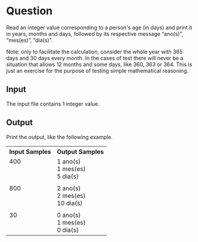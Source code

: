 # Question

Read an integer value corresponding to a person's age (in days) and print it in years, months and days, followed by its respective message “ano(s)”, “mes(es)”, “dia(s)”.

Note: only to facilitate the calculation, consider the whole year with 365 days and 30 days every month. In the cases of test there will never be a situation that allows 12 months and some days, like 360, 363 or 364. This is just an exercise for the purpose of testing simple mathematical reasoning.

## Input

The input file contains 1 integer value.

## Output

Print the output, like the following example.

<table>
<tr>
    <th>Input Samples</th>
    <th>Output Samples</th>
</tr>
<tr></tr>

<tr>
    <td>400<br /><br /><br /></td>
    <td>1 ano(s)<br />1 mes(es)<br />5 dia(s)</td>
</tr>
<tr></tr>
<tr>
    <td></td>
    <td></td>
</tr>
<tr></tr>

<tr>
    <td>800<br /><br /><br /></td>
    <td>2 ano(s)<br />2 mes(es)<br />10 dia(s)</td>
</tr>
<tr></tr>
<tr>
    <td></td>
    <td></td>
</tr>
<tr></tr>

<tr>
    <td>30<br /><br /><br /></td>
    <td>0 ano(s)<br />1 mes(es)<br />0 dia(s)</td>
</tr>

</table>
